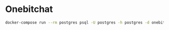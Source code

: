 # Onebitchat

```sh
docker-compose run --rm postgres psql -U postgres -h postgres -d onebitchat_development
```

